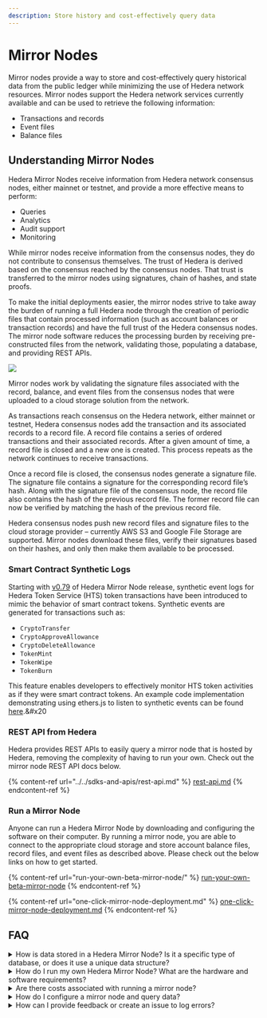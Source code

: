 ```yaml
---
description: Store history and cost-effectively query data
---
```


# Mirror Nodes

Mirror nodes provide a way to store and cost-effectively query historical data from the public ledger while minimizing the use of Hedera network resources. Mirror nodes support the Hedera network services currently available and can be used to retrieve the following information:

* Transactions and records
* Event files
* Balance files

## Understanding Mirror Nodes

Hedera Mirror Nodes receive information from Hedera network consensus nodes, either mainnet or testnet, and provide a more effective means to perform:

* Queries
* Analytics
* Audit support
* Monitoring

While mirror nodes receive information from the consensus nodes, they do not contribute to consensus themselves. The trust of Hedera is derived based on the consensus reached by the consensus nodes. That trust is transferred to the mirror nodes using signatures, chain of hashes, and state proofs.

To make the initial deployments easier, the mirror nodes strive to take away the burden of running a full Hedera node through the creation of periodic files that contain processed information (such as account balances or transaction records) and have the full trust of the Hedera consensus nodes. The mirror node software reduces the processing burden by receiving pre-constructed files from the network, validating those, populating a database, and providing REST APIs.

![](https://github.com/hashgraph/hedera-docs/blob/l10n\_translation-staging/zh-CN/zh/.gitbook/assets/betamirrornode-overview.jpg)

Mirror nodes work by validating the signature files associated with the record, balance, and event files from the consensus nodes that were uploaded to a cloud storage solution from the network.

As transactions reach consensus on the Hedera network, either mainnet or testnet, Hedera consensus nodes add the transaction and its associated records to a record file. A record file contains a series of ordered transactions and their associated records. After a given amount of time, a record file is closed and a new one is created. This process repeats as the network continues to receive transactions.

Once a record file is closed, the consensus nodes generate a signature file. The signature file contains a signature for the corresponding record file’s hash. Along with the signature file of the consensus node, the record file also contains the hash of the previous record file. The former record file can now be verified by matching the hash of the previous record file.

Hedera consensus nodes push new record files and signature files to the cloud storage provider – currently AWS S3 and Google File Storage are supported. Mirror nodes download these files, verify their signatures based on their hashes, and only then make them available to be processed.

### Smart Contract Synthetic Logs

Starting with [v0.79](../../networks/release-notes/mirror-node.md#v0.79) of Hedera Mirror Node release, synthetic event logs for Hedera Token Service (HTS) token transactions have been introduced to mimic the behavior of smart contract tokens. Synthetic events are generated for transactions such as:

* `CryptoTransfer`
* `CryptoApproveAllowance`
* `CryptoDeleteAllowance`
* `TokenMint`
* `TokenWipe`
* `TokenBurn`

This feature enables developers to effectively monitor HTS token activities as if they were smart contract tokens. An example code implementation demonstrating using ethers.js to listen to synthetic events can be found [here](https://github.com/ed-marquez/hedera-example-hts-synthetic-events-sdk-ethers).\&#x20

### REST API from Hedera

Hedera provides REST APIs to easily query a mirror node that is hosted by Hedera, removing the complexity of having to run your own. Check out the mirror node REST API docs below.

{% content-ref url="../../sdks-and-apis/rest-api.md" %}
[rest-api.md](../../sdks-and-apis/rest-api.md)
{% endcontent-ref %}

### Run a Mirror Node

Anyone can run a Hedera Mirror Node by downloading and configuring the software on their computer. By running a mirror node, you are able to connect to the appropriate cloud storage and store account balance files, record files, and event files as described above. Please check out the below links on how to get started.

{% content-ref url="run-your-own-beta-mirror-node/" %}
[run-your-own-beta-mirror-node](run-your-own-beta-mirror-node/)
{% endcontent-ref %}

{% content-ref url="one-click-mirror-node-deployment.md" %}
[one-click-mirror-node-deployment.md](one-click-mirror-node-deployment.md)
{% endcontent-ref %}

## FAQ

<details>

<summary>How is data stored in a Hedera Mirror Node? Is it a specific type of database, or does it use a unique data structure?</summary>

Hedera Mirror Nodes use [PostgreSQL](../../support-and-community/glossary.md#postgresql) databases to store the transaction and event data organized in a structure that mirrors the Hedera Network. Once the mirror node receives record files from Hedera Consensus nodes, the data is validated and loaded into the database.\&#x20

</details>

<details>

<summary>How do I run my own Hedera Mirror Node? What are the hardware and software requirements?</summary>

Setting up a Hedera Mirror Node involves both hardware and software components. The requirements can be found [here](run-your-own-beta-mirror-node/).

To run your mirror node, follow the steps in the "[Run Your Own Mirror Node](run-your-own-beta-mirror-node/)" guide.

</details>

<details>

<summary>Are there costs associated with running a mirror node?</summary>

No, Hedera does not charge for running a mirror node. However, there are costs associated with purchasing the hardware, internet connection, and potential cloud service fees. The hardware and software requirements can be found [here](run-your-own-beta-mirror-node/).

</details>

<details>

<summary>How do I configure a mirror node and query data?</summary>

You can configure your own Hedera Mirror Node by following the step-by-step instructions provided in the "[How to Configure a Mirror Node and Query Data](../../tutorials/more-tutorials/how-to-configure-a-mirror-node-and-query-specific-data.md)" guide. The guide provides instructions on prerequisites, node setup, configuration, and querying the node. Additionally, you can find more details about retention and transaction and entity filtering in the guide.

</details>

<details>

<summary>How can I provide feedback or create an issue to log errors?</summary>

To provide feedback or log errors, please refer to the [Contributing Guide](../../support-and-community/contributing-guide.md) and submit an issue in the Hedera Docs [GitHub repository](https://github.com/hashgraph/hedera-json-rpc-relay/issues).

</details>
